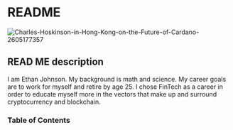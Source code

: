 # README
![Charles-Hoskinson-in-Hong-Kong-on-the-Future-of-Cardano-2605177357](https://user-images.githubusercontent.com/60677395/191877473-944f900e-f007-495f-9422-b1013f4b211a.jpeg)

## READ ME description

I am Ethan Johnson. My background is math and science.
My career goals are to work for myself and retire by age 25.
I chose FinTech as a career in order to educate myself more in the vectors that make up and surround cryptocurrency and blockchain. 

### Table of Contents
